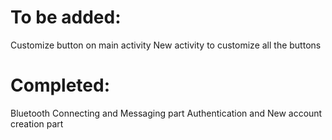 # To be added:
Customize button on main activity
New activity to customize all the buttons

# Completed:
Bluetooth Connecting and Messaging part
Authentication and New account creation part
